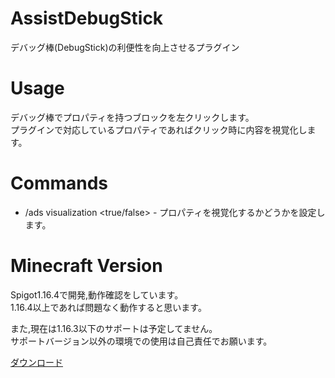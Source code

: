 # AssistDebugStick
デバッグ棒(DebugStick)の利便性を向上させるプラグイン

# Usage
デバッグ棒でプロパティを持つブロックを左クリックします。<br>
プラグインで対応しているプロパティであればクリック時に内容を視覚化します。

# Commands
* /ads visualization <true/false> - プロパティを視覚化するかどうかを設定します。

# Minecraft Version
Spigot1.16.4で開発,動作確認をしています。<br>
1.16.4以上であれば問題なく動作すると思います。<br>

また,現在は1.16.3以下のサポートは予定してません。<br>
サポートバージョン以外の環境での使用は自己責任でお願います。

[ダウンロード](https://github.com/kedaryu/AssistDebugStick/releases/download/v1.0/AssistDebugStick-1.0.jar)
